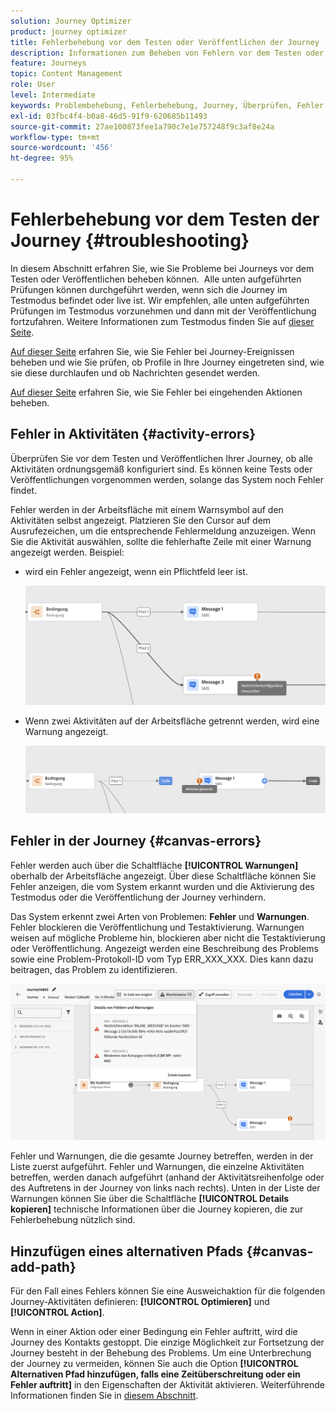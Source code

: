 ```yaml
---
solution: Journey Optimizer
product: journey optimizer
title: Fehlerbehebung vor dem Testen oder Veröffentlichen der Journey
description: Informationen zum Beheben von Fehlern vor dem Testen oder Veröffentlichen der Journey
feature: Journeys
topic: Content Management
role: User
level: Intermediate
keywords: Problembehebung, Fehlerbehebung, Journey, Überprüfen, Fehler
exl-id: 03fbc4f4-b0a8-46d5-91f9-620685b11493
source-git-commit: 27ae100873fee1a790c7e1e757248f9c3af8e24a
workflow-type: tm+mt
source-wordcount: '456'
ht-degree: 95%

---
```


# Fehlerbehebung vor dem Testen der Journey {#troubleshooting}

In diesem Abschnitt erfahren Sie, wie Sie Probleme bei Journeys vor dem Testen oder Veröffentlichen beheben können.  Alle unten aufgeführten Prüfungen können durchgeführt werden, wenn sich die Journey im Testmodus befindet oder live ist. Wir empfehlen, alle unten aufgeführten Prüfungen im Testmodus vorzunehmen und dann mit der Veröffentlichung fortzufahren. Weitere Informationen zum Testmodus finden Sie auf [dieser Seite](../building-journeys/testing-the-journey.md).

[Auf dieser Seite](troubleshooting-execution.md) erfahren Sie, wie Sie Fehler bei Journey-Ereignissen beheben und wie Sie prüfen, ob Profile in Ihre Journey eingetreten sind, wie sie diese durchlaufen und ob Nachrichten gesendet werden.

[Auf dieser Seite](troubleshooting-inbound.md) erfahren Sie, wie Sie Fehler bei eingehenden Aktionen beheben.

## Fehler in Aktivitäten {#activity-errors}

Überprüfen Sie vor dem Testen und Veröffentlichen Ihrer Journey, ob alle Aktivitäten ordnungsgemäß konfiguriert sind. Es können keine Tests oder Veröffentlichungen vorgenommen werden, solange das System noch Fehler findet.

Fehler werden in der Arbeitsfläche mit einem Warnsymbol auf den Aktivitäten selbst angezeigt. Platzieren Sie den Cursor auf dem Ausrufezeichen, um die entsprechende Fehlermeldung anzuzeigen. Wenn Sie die Aktivität auswählen, sollte die fehlerhafte Zeile mit einer Warnung angezeigt werden. Beispiel:

* wird ein Fehler angezeigt, wenn ein Pflichtfeld leer ist.

  ![](assets/journey63.png)

* Wenn zwei Aktivitäten auf der Arbeitsfläche getrennt werden, wird eine Warnung angezeigt.

  ![](assets/canvas-disconnected.png)

## Fehler in der Journey {#canvas-errors}

Fehler werden auch über die Schaltfläche **[!UICONTROL Warnungen]** oberhalb der Arbeitsfläche angezeigt. Über diese Schaltfläche können Sie Fehler anzeigen, die vom System erkannt wurden und die Aktivierung des Testmodus oder die Veröffentlichung der Journey verhindern.

Das System erkennt zwei Arten von Problemen: **Fehler** und **Warnungen**. Fehler blockieren die Veröffentlichung und Testaktivierung. Warnungen weisen auf mögliche Probleme hin, blockieren aber nicht die Testaktivierung oder Veröffentlichung. Angezeigt werden eine Beschreibung des Problems sowie eine Problem-Protokoll-ID vom Typ ERR_XXX_XXX. Dies kann dazu beitragen, das Problem zu identifizieren.

![](assets/journey-error-and-warning.png)

<!--Most of the time, errors detected by the system are linked to errors visible on the activities but they can also relate to other issues. In all cases, check alerts and resolve the issue using to the error description. If you cannot identify the issue, use the **[!UICONTROL Copy details]** button to store the alerts, and send them to your administrator.-->

Fehler und Warnungen, die die gesamte Journey betreffen, werden in der Liste zuerst aufgeführt. Fehler und Warnungen, die einzelne Aktivitäten betreffen, werden danach aufgeführt (anhand der Aktivitätsreihenfolge oder des Auftretens in der Journey von links nach rechts). Unten in der Liste der Warnungen können Sie über die Schaltfläche **[!UICONTROL Details kopieren]** technische Informationen über die Journey kopieren, die zur Fehlerbehebung nützlich sind.

## Hinzufügen eines alternativen Pfads {#canvas-add-path}

Für den Fall eines Fehlers können Sie eine Ausweichaktion für die folgenden Journey-Aktivitäten definieren: **[!UICONTROL Optimieren]** und **[!UICONTROL Action]**.

Wenn in einer Aktion oder einer Bedingung ein Fehler auftritt, wird die Journey des Kontakts gestoppt. Die einzige Möglichkeit zur Fortsetzung der Journey besteht in der Behebung des Problems. Um eine Unterbrechung der Journey zu vermeiden, können Sie auch die Option **[!UICONTROL Alternativen Pfad hinzufügen, falls eine Zeitüberschreitung oder ein Fehler auftritt]** in den Eigenschaften der Aktivität aktivieren. Weiterführende Informationen finden Sie in [diesem Abschnitt](../building-journeys/using-the-journey-designer.md#paths).
